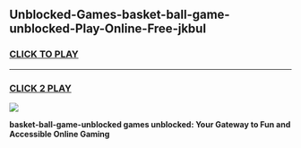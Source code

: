 
## Unblocked-Games-basket-ball-game-unblocked-Play-Online-Free-jkbul
<h3>
<a href="https://premium76.site?title=basket-ball-game-unblocked&ref=26A">CLICK TO PLAY</a></h3>
<hr>

<h3>
<a href="https://premium76.site?title=basket-ball-game-unblocked&ref=26A">CLICK 2 PLAY</a>
  
</h3>

<a href="https://premium76.site?title=basket-ball-game-unblocked&ref=26A"><img src="https://clearcache.store/games.png"></a>


**basket-ball-game-unblocked games unblocked: Your Gateway to Fun and Accessible Online Gaming**

